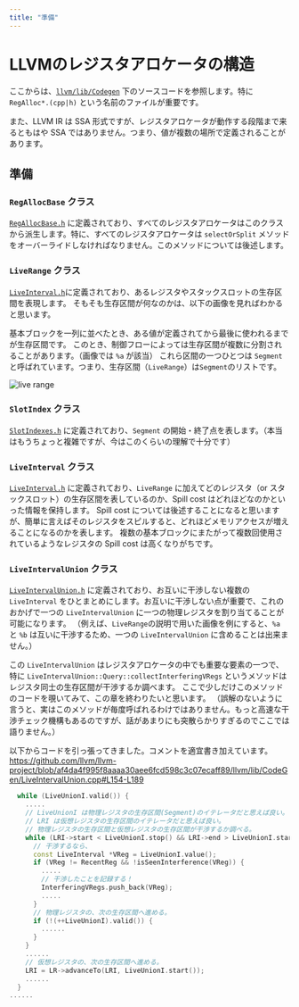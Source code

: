 ```yaml
---
title: "準備"
---
```


# LLVMのレジスタアロケータの構造

ここからは、[`llvm/lib/Codegen`](https://github.com/llvm/llvm-project/tree/main/llvm/lib/CodeGen) 下のソースコードを参照します。特に `RegAlloc*.(cpp|h)` という名前のファイルが重要です。

また、LLVM IR は SSA 形式ですが、レジスタアロケータが動作する段階まで来るともはや SSA ではありません。つまり、値が複数の場所で定義されることがあります。

## 準備

### `RegAllocBase` クラス

[`RegAllocBase.h`](https://github.com/llvm/llvm-project/blob/26c95ae38940b5b6ccfc65188ba9931eb51e468e/llvm/lib/CodeGen/RegAllocBase.h#L61) に定義されており、すべてのレジスタアロケータはこのクラスから派生します。特に、すべてのレジスタアロケータは `selectOrSplit` メソッドをオーバーライドしなければなりません。このメソッドについては後述します。

### `LiveRange` クラス

[`LiveInterval.h`](https://github.com/llvm/llvm-project/blob/112aafcaf425dca901690ca823d25607e5795263/llvm/include/llvm/CodeGen/LiveInterval.h#L157)に定義されており、あるレジスタやスタックスロットの生存区間を表現します。
そもそも生存区間が何なのかは、以下の画像を見ればわかると思います。

基本ブロックを一列に並べたとき、ある値が定義されてから最後に使われるまでが生存区間です。
このとき、制御フローによっては生存区間が複数に分割されることがあります。（画像では `%a` が該当）
これら区間の一つひとつは `Segment` と呼ばれています。つまり、生存区間（`LiveRange`）は`Segment`のリストです。

![live range](https://storage.googleapis.com/zenn-user-upload/b6cf57e6049d-20220318.png)

### `SlotIndex` クラス

[`SlotIndexes.h`](https://github.com/llvm/llvm-project/blob/6ffb3ad631c5071ce82c8b6c73dd1c88e0452944/llvm/include/llvm/CodeGen/SlotIndexes.h#L82) に定義されており、`Segment` の開始・終了点を表します。（本当はもうちょっと複雑ですが、今はこのくらいの理解で十分です）

### `LiveInterval` クラス

[`LiveInterval.h`](https://github.com/llvm/llvm-project/blob/112aafcaf425dca901690ca823d25607e5795263/llvm/include/llvm/CodeGen/LiveInterval.h#L680) に定義されており、`LiveRange` に加えてどのレジスタ（or スタックスロット）の生存区間を表しているのか、Spill cost はどれほどなのかといった情報を保持します。
Spill cost については後述することになると思いますが、簡単に言えばそのレジスタをスピルすると、どれほどメモリアクセスが増えることになるのかを表します。
複数の基本ブロックにまたがって複数回使用されているようなレジスタの Spill cost は高くなりがちです。

### `LiveIntervalUnion` クラス

[`LiveIntervalUnion.h`](https://github.com/llvm/llvm-project/blob/af4da4f995f8aaaa30aee6fcd598c3c07ecaff89/llvm/include/llvm/CodeGen/LiveIntervalUnion.h#L42) に定義されており、お互いに干渉しない複数の `LiveInterval` をひとまとめにします。お互いに干渉しない点が重要で、これのおかげで一つの `LiveIntervalUnion` に一つの物理レジスタを割り当てることが可能になります。
（例えば、`LiveRange`の説明で用いた画像を例にすると、`%a` と `%b` は互いに干渉するため、一つの `LiveIntervalUnion` に含めることは出来ません。）

この `LiveIntervalUnion` はレジスタアロケータの中でも重要な要素の一つで、特に `LiveIntervalUnion::Query::collectInterferingVRegs` というメソッドはレジスタ同士の生存区間が干渉するか調べます。
ここで少しだけこのメソッドのコードを覗いてみて、この章を終わりたいと思います。
（誤解のないように言うと、実はこのメソッドが毎度呼ばれるわけではありません。もっと高速な干渉チェック機構もあるのですが、話があまりにも突散らかりすぎるのでここでは語りません。）

以下からコードを引っ張ってきました。コメントを適宜書き加えています。
https://github.com/llvm/llvm-project/blob/af4da4f995f8aaaa30aee6fcd598c3c07ecaff89/llvm/lib/CodeGen/LiveIntervalUnion.cpp#L154-L189

```cpp
  while (LiveUnionI.valid()) {
    .....
    // LiveUnionI は物理レジスタの生存区間(Segment)のイテレータだと思えば良い。
    // LRI は仮想レジスタの生存区間のイテレータだと思えば良い。
    // 物理レジスタの生存区間と仮想レジスタの生存区間が干渉するか調べる。
    while (LRI->start < LiveUnionI.stop() && LRI->end > LiveUnionI.start()) {
      // 干渉するなら、
      const LiveInterval *VReg = LiveUnionI.value();
      if (VReg != RecentReg && !isSeenInterference(VReg)) {
        .....
        // 干渉したことを記録する！
        InterferingVRegs.push_back(VReg);
        .....
      }
      // 物理レジスタの、次の生存区間へ進める。
      if (!(++LiveUnionI).valid()) {
        ......
      }
    }
    ......
    // 仮想レジスタの、次の生存区間へ進める。
    LRI = LR->advanceTo(LRI, LiveUnionI.start());
    ......
  }
......
```
